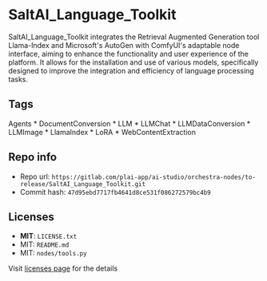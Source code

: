 # SaltAI_Language_Toolkit
SaltAI_Language_Toolkit integrates the Retrieval Augmented Generation tool Llama-Index and Microsoft's AutoGen with ComfyUI's adaptable node interface, aiming to enhance the functionality and user experience of the platform. It allows for the installation and use of various models, specifically designed to improve the integration and efficiency of language processing tasks.

## Tags
Agents * DocumentConversion * LLM * LLMChat * LLMDataConversion * LLMImage * LlamaIndex * LoRA * WebContentExtraction

## Repo info
- Repo url: `https://gitlab.com/plai-app/ai-studio/orchestra-nodes/to-release/SaltAI_Language_Toolkit.git`
- Commit hash: `47d95ebd7717fb4641d8ce531f086272579bc4b9`

## Licenses
- **MIT**: `LICENSE.txt`
- MIT: `README.md`
- MIT: `nodes/tools.py`

Visit [licenses page](licenses.md) for the details
